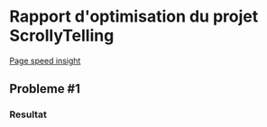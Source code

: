 # Rapport d'optimisation du projet ScrollyTelling #

[Page speed insight]()


## Probleme #1 ##

###  ###

###  ###

### Resultat ###

